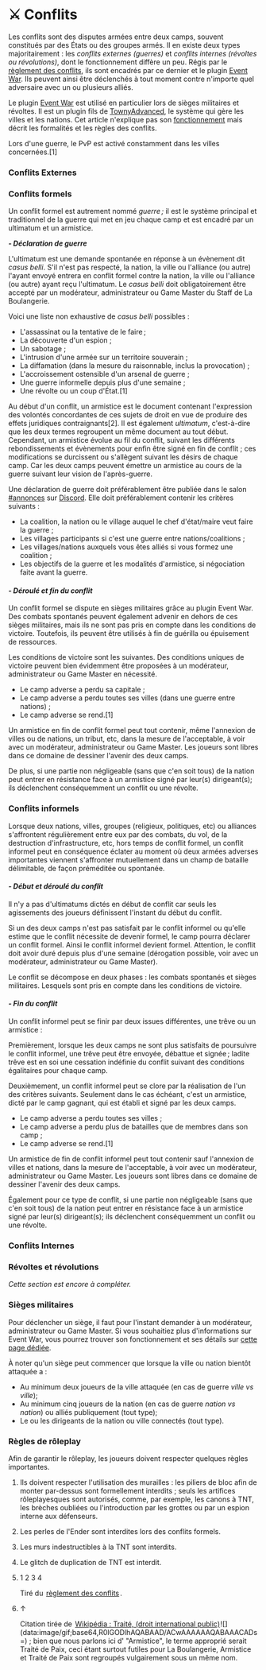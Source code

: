 # ⚔ Conflits

Les conflits sont des disputes armées entre deux camps, souvent constitués par des États ou des groupes armés. Il en existe deux types majoritairement : les _conflits externes (guerres)_ et _conflits internes (révoltes ou révolutions)_, dont le fonctionnement diffère un peu. Régis par le [règlement des conflits](https://docs.google.com/document/d/1Fm38d6o0cWhqbRa4RPoYINgIg\_2CGuyiL1RoZmmIffU/edit?usp=sharing), ils sont encadrés par ce dernier et le plugin [Event War](http://laboulangerie.fandom.com/fr/wiki/Event\_War). Ils peuvent ainsi être déclenchés à tout moment contre n'importe quel adversaire avec un ou plusieurs alliés.

Le plugin [Event War](http://laboulangerie.fandom.com/fr/wiki/Event\_War) est utilisé en particulier lors de sièges militaires et révoltes. Il est un plugin fils de [TownyAdvanced](http://laboulangerie.fandom.com/fr/wiki/Village), le système qui gère les villes et les nations. Cet article n'explique pas son [fonctionnement](http://laboulangerie.fandom.com/fr/wiki/Event\_War) mais décrit les formalités et les règles des conflits.

Lors d'une guerre, le PvP est activé constamment dans les villes concernées.\[1]

### Conflits Externes <a href="#conflits_externes" id="conflits_externes"></a>

### Conflits formels <a href="#conflits_formels" id="conflits_formels"></a>

Un conflit formel est autrement nommé _guerre ;_ il est le système principal et traditionnel de la guerre qui met en jeu chaque camp et est encadré par un ultimatum et un armistice.

_**- Déclaration de guerre**_

L'ultimatum est une demande spontanée en réponse à un évènement dit _casus belli_. S'il n'est pas respecté, la nation, la ville ou l'alliance (ou autre) l'ayant envoyé entrera en conflit formel contre la nation, la ville ou l'alliance (ou autre) ayant reçu l'ultimatum. Le _casus belli_ doit obligatoirement être accepté par un modérateur, administrateur ou Game Master du Staff de La Boulangerie.

Voici une liste non exhaustive de _casus belli_ possibles :

* L'assassinat ou la tentative de le faire ;
* La découverte d'un espion ;
* Un sabotage ;
* L'intrusion d'une armée sur un territoire souverain ;
* La diffamation (dans la mesure du raisonnable, inclus la provocation) ;
* L'accroissement ostensible d'un arsenal de guerre ;
* Une guerre informelle depuis plus d'une semaine ;
* Une révolte ou un coup d'État.\[1]

Au début d'un conflit, un armistice est le document contenant l'expression des volontés concordantes de ces sujets de droit en vue de produire des effets juridiques contraignants\[2]. Il est également _ultimatum_, c'est-à-dire que les deux termes regroupent un même document au tout début. Cependant, un armistice évolue au fil du conflit, suivant les différents rebondissements et évènements pour enfin être signé en fin de conflit ; ces modifications se durcissent ou s'allègent suivant les désirs de chaque camp. Car les deux camps peuvent émettre un armistice au cours de la guerre suivant leur vision de l'après-guerre.

Une déclaration de guerre doit préférablement être publiée dans le salon [#annonces](https://discord.com/channels/516302751500599316/1017475737852317768) sur [Discord](https://laboulangerie.net/discord). Elle doit préférablement contenir les critères suivants :

* La coalition, la nation ou le village auquel le chef d'état/maire veut faire la guerre ;
* Les villages participants si c'est une guerre entre nations/coalitions ;
* Les villages/nations auxquels vous êtes alliés si vous formez une coalition ;
* Les objectifs de la guerre et les modalités d'armistice, si négociation faite avant la guerre.

#### _- Déroulé et fin du conflit_ <a href="#_deroule_et_fin_du_conflit" id="_deroule_et_fin_du_conflit"></a>

Un conflit formel se dispute en sièges militaires grâce au plugin Event War. Des combats spontanés peuvent également advenir en dehors de ces sièges militaires, mais ils ne sont pas pris en compte dans les conditions de victoire. Toutefois, ils peuvent être utilisés à fin de guérilla ou épuisement de ressources.

Les conditions de victoire sont les suivantes. Des conditions uniques de victoire peuvent bien évidemment être proposées à un modérateur, administrateur ou Game Master en nécessité.

* Le camp adverse a perdu sa capitale ;
* Le camp adverse a perdu toutes ses villes (dans une guerre entre nations) ;
* Le camp adverse se rend.\[1]

Un armistice en fin de conflit formel peut tout contenir, même l'annexion de villes ou de nations, un tribut, etc, dans la mesure de l'acceptable, à voir avec un modérateur, administrateur ou Game Master. Les joueurs sont libres dans ce domaine de dessiner l'avenir des deux camps.

De plus, si une partie non négligeable (sans que c'en soit tous) de la nation peut entrer en résistance face à un armistice signé par leur(s) dirigeant(s); ils déclenchent conséquemment un conflit ou une révolte.

### Conflits informels <a href="#conflits_informels" id="conflits_informels"></a>

Lorsque deux nations, villes, groupes (religieux, politiques, etc) ou alliances s'affrontent régulièrement entre eux par des combats, du vol, de la destruction d'infrastructure, etc, hors temps de conflit formel, un conflit informel peut en conséquence éclater au moment où deux armées adverses importantes viennent s'affronter mutuellement dans un champ de bataille délimitable, de façon préméditée ou spontanée.

#### _- Début et déroulé du conflit_ <a href="#_debut_et_deroule_du_conflit" id="_debut_et_deroule_du_conflit"></a>

Il n'y a pas d'ultimatums dictés en début de conflit car seuls les agissements des joueurs définissent l'instant du début du conflit.

Si un des deux camps n'est pas satisfait par le conflit informel ou qu'elle estime que le conflit nécessite de devenir formel, le camp pourra déclarer un conflit formel. Ainsi le conflit informel devient formel. Attention, le conflit doit avoir duré depuis plus d'une semaine (dérogation possible, voir avec un modérateur, administrateur ou Game Master).

Le conflit se décompose en deux phases : les combats spontanés et sièges militaires. Lesquels sont pris en compte dans les conditions de victoire.

#### _- Fin du conflit_ <a href="#_fin_du_conflit" id="_fin_du_conflit"></a>

Un conflit informel peut se finir par deux issues différentes, une trêve ou un armistice :

Premièrement, lorsque les deux camps ne sont plus satisfaits de poursuivre le conflit informel, une trêve peut être envoyée, débattue et signée ; ladite trêve est en soi une cessation indéfinie du conflit suivant des conditions égalitaires pour chaque camp.

Deuxièmement, un conflit informel peut se clore par la réalisation de l'un des critères suivants. Seulement dans le cas échéant, c'est un armistice, dicté par le camp gagnant, qui est établi et signé par les deux camps.

* Le camp adverse a perdu toutes ses villes ;
* Le camp adverse a perdu plus de batailles que de membres dans son camp ;
* Le camp adverse se rend.\[1]

Un armistice de fin de conflit informel peut tout contenir sauf l'annexion de villes et nations, dans la mesure de l'acceptable, à voir avec un modérateur, administrateur ou Game Master. Les joueurs sont libres dans ce domaine de dessiner l'avenir des deux camps.

Également pour ce type de conflit, si une partie non négligeable (sans que c'en soit tous) de la nation peut entrer en résistance face à un armistice signé par leur(s) dirigeant(s); ils déclenchent conséquemment un conflit ou une révolte.

### Conflits Internes <a href="#conflits_internes" id="conflits_internes"></a>

### Révoltes et révolutions <a href="#revoltes_et_revolutions" id="revoltes_et_revolutions"></a>

_Cette section est encore à compléter._

### Sièges militaires <a href="#sieges_militaires" id="sieges_militaires"></a>

Pour déclencher un siège, il faut pour l'instant demander à un modérateur, administrateur ou Game Master. Si vous souhaitiez plus d'informations sur Event War, vous pourrez trouver son fonctionnement et ses détails sur [cette page dédiée](http://laboulangerie.fandom.com/fr/wiki/Event\_War).

À noter qu'un siège peut commencer que lorsque la ville ou nation bientôt attaquée a :

* Au minimum deux joueurs de la ville attaquée (en cas de guerre _ville vs ville_);
* Au minimum cinq joueurs de la nation (en cas de guerre _nation vs nation_) ou alliés publiquement (tout type);
* Le ou les dirigeants de la nation ou ville connectés (tout type).

### Règles de rôleplay <a href="#regles_de_roleplay" id="regles_de_roleplay"></a>

Afin de garantir le rôleplay, les joueurs doivent respecter quelques règles importantes.

1. Ils doivent respecter l'utilisation des murailles : les piliers de bloc afin de monter par-dessus sont formellement interdits ; seuls les artifices rôleplayesques sont autorisés, comme, par exemple, les canons à TNT, les brèches oubliées ou l'introduction par les grottes ou par un espion interne aux défenseurs.
2. Les perles de l'Ender sont interdites lors des conflits formels.
3. Les murs indestructibles à la TNT sont interdits.
4. Le glitch de duplication de TNT est interdit.
5.  1 2 3 4

    Tiré du ![](data:image/gif;base64,R0lGODlhAQABAAD/ACwAAAAAAQABAAACADs=)[![](data:image/gif;base64,R0lGODlhAQABAAD/ACwAAAAAAQABAAACADs=)règlement des conflits![](data:image/gif;base64,R0lGODlhAQABAAD/ACwAAAAAAQABAAACADs=)](https://docs.google.com/document/d/1Fm38d6o0cWhqbRa4RPoYINgIg\_2CGuyiL1RoZmmIffU/edit?usp=sharing)![](data:image/gif;base64,R0lGODlhAQABAAD/ACwAAAAAAQABAAACADs=).
6.  ↑

    Citation tirée de ![](data:image/gif;base64,R0lGODlhAQABAAD/ACwAAAAAAQABAAACADs=)[![](data:image/gif;base64,R0lGODlhAQABAAD/ACwAAAAAAQABAAACADs=)Wikipédia : Traité, (droit international public)![](data:image/gif;base64,R0lGODlhAQABAAD/ACwAAAAAAQABAAACADs=)](https://fr.wikipedia.org/wiki/Trait%C3%A9\_\(droit\_international\_public\))![](data:image/gif;base64,R0lGODlhAQABAAD/ACwAAAAAAQABAAACADs=) ; bien que nous parlons ici d' "Armistice", le terme approprié serait Traité de Paix, ceci étant surtout futiles pour La Boulangerie, Armistice et Traité de Paix sont regroupés vulgairement sous un même nom.
